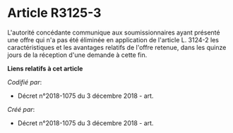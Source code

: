 # Article R3125-3

L'autorité concédante communique aux soumissionnaires ayant présenté une offre qui n'a pas été éliminée en application de
l'article L. 3124-2 les caractéristiques et les avantages relatifs de l'offre retenue, dans les quinze jours de la réception
d'une demande à cette fin.

**Liens relatifs à cet article**

_Codifié par_:

  - Décret n°2018-1075 du 3 décembre 2018 - art.

_Créé par_:

  - Décret n°2018-1075 du 3 décembre 2018 - art.
